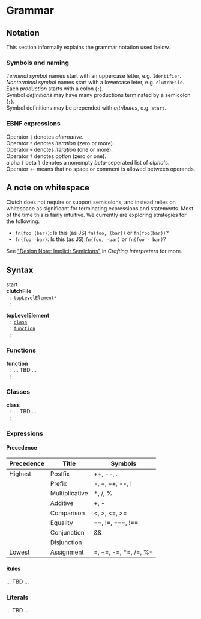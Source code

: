 # Grammar

## Notation

This section informally explains the grammar notation used below.

### Symbols and naming

_Terminal symbol_ names start with an uppercase letter, e.g. `Identifier`.<br>
_Nonterminal symbol_ names start with a lowercase leter, e.g. `clutchFile`.<br>
Each _production_ starts with a colon (`:`).<br>
Symbol _definitions_ may have many productions terminated by a semicolon (`;`).<br>
Symbol definitions may be prepended with _attributes_, e.g. `start`.

### EBNF expressions

Operator `|` denotes _alternative_.<br>
Operator `*` denotes _iteration_ (zero or more).<br>
Operator `+` denotes _iteration_ (one or more).<br>
Operator `?` denotes _option_ (zero or one).<br>
alpha `{` beta `}` denotes a nonempty _beta_-seperated list of _alpha_'s.<br>
Operator `++` means that no space or comment is allowed between operands.

## A note on whitespace

Clutch does not require or support semicolons, and instead relies on whitespace
as significant for terminating expressions and statements. Most of the time this
is fairly intuitive. We currently are exploring strategies for the following:

* `fn(foo (bar))`: Is this (as JS) `fn(foo, (bar))` or `fn(foo(bar))`?
* `fn(foo -bar)`: Is this (as JS) `fn(foo, -bar)` or `fn(foo - bar)`?

See ["Design Note: Implicit Semiclons"][1] in _Crafting Interpreters_ for more.

[1]: http://craftinginterpreters.com/scanning.html#design-note

## Syntax

start<br>
<a id="syntax:clutchFile">**clutchFile**</a><br>
&nbsp;&nbsp;:&nbsp;&nbsp;[`topLevelElement`](#syntax:topLevelElement)`*`<br>
&nbsp;&nbsp;;

<a id="syntax:topLevelElement">**topLevelElement**</a><br>
&nbsp;&nbsp;:&nbsp;&nbsp;[`class`](#syntax:class)<br>
&nbsp;&nbsp;:&nbsp;&nbsp;[`function`](#syntax:function)<br>
&nbsp;&nbsp;;

### Functions

<a id="syntax:function">**function**</a><br>
&nbsp;&nbsp;:&nbsp;&nbsp;... TBD ...<br>
&nbsp;&nbsp;;

### Classes

<a id="syntax:class">**class**</a><br>
&nbsp;&nbsp;:&nbsp;&nbsp;... TBD ...<br>
&nbsp;&nbsp;;

### Expressions

#### Precedence

| Precedence | Title          | Symbols               |
|------------|----------------|-----------------------|
| Highest    | Postfix        | ++, --, .             |
|            | Prefix         | -, +, ++, --, !       |
|            | Multiplicative | *, /, %               |
|            | Additive       | +, -                  |
|            | Comparison     | <, >, <=, >=          |
|            | Equality       | ==, !=, ===, !==      |
|            | Conjunction    | &&                    |
|            | Disjunction    | ||                    |
| Lowest     | Assignment     | =, +=, -=, *=, /=, %= |

#### Rules

... TBD ...

### Literals

... TBD ...
